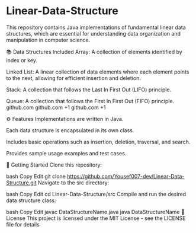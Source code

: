 # Linear-Data-Structure
This repository contains Java implementations of fundamental linear data structures, which are essential for understanding data organization and manipulation in computer science.

📚 Data Structures Included
Array: A collection of elements identified by index or key.

Linked List: A linear collection of data elements where each element points to the next, allowing for efficient insertion and deletion.

Stack: A collection that follows the Last In First Out (LIFO) principle.

Queue: A collection that follows the First In First Out (FIFO) principle.
github.com
github.com
+1
github.com
+1

⚙️ Features
Implementations are written in Java.

Each data structure is encapsulated in its own class.

Includes basic operations such as insertion, deletion, traversal, and search.

Provides sample usage examples and test cases.

🚀 Getting Started
Clone this repository:

bash
Copy
Edit
git clone https://github.com/Yousef007-dev/Linear-Data-Structure.git
Navigate to the src directory:

bash
Copy
Edit
cd Linear-Data-Structure/src
Compile and run the desired data structure class:

bash
Copy
Edit
javac DataStructureName.java
java DataStructureName
📄 License
This project is licensed under the MIT License - see the LICENSE file for details
